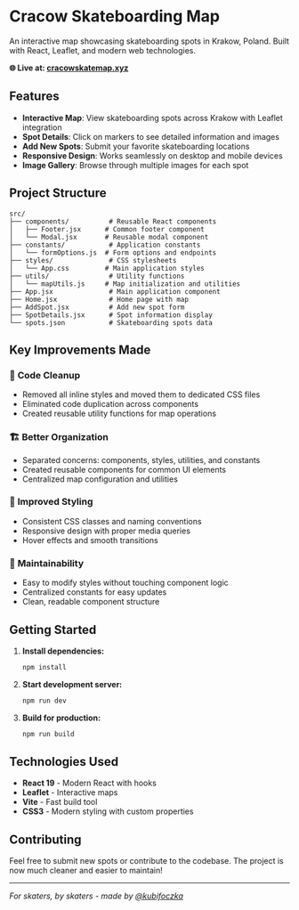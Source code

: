 # Cracow Skateboarding Map

An interactive map showcasing skateboarding spots in Krakow, Poland. Built with React, Leaflet, and modern web technologies.

**🌐 Live at: [cracowskatemap.xyz](https://cracowskatemap.xyz)**

## Features

- **Interactive Map**: View skateboarding spots across Krakow with Leaflet integration
- **Spot Details**: Click on markers to see detailed information and images
- **Add New Spots**: Submit your favorite skateboarding locations
- **Responsive Design**: Works seamlessly on desktop and mobile devices
- **Image Gallery**: Browse through multiple images for each spot

## Project Structure

```
src/
├── components/          # Reusable React components
│   ├── Footer.jsx      # Common footer component
│   └── Modal.jsx       # Reusable modal component
├── constants/           # Application constants
│   └── formOptions.js  # Form options and endpoints
├── styles/              # CSS stylesheets
│   └── App.css         # Main application styles
├── utils/               # Utility functions
│   └── mapUtils.js     # Map initialization and utilities
├── App.jsx              # Main application component
├── Home.jsx             # Home page with map
├── AddSpot.jsx          # Add new spot form
├── SpotDetails.jsx      # Spot information display
└── spots.json           # Skateboarding spots data
```

## Key Improvements Made

### 🧹 **Code Cleanup**
- Removed all inline styles and moved them to dedicated CSS files
- Eliminated code duplication across components
- Created reusable utility functions for map operations

### 🏗️ **Better Organization**
- Separated concerns: components, styles, utilities, and constants
- Created reusable components for common UI elements
- Centralized map configuration and utilities

### 🎨 **Improved Styling**
- Consistent CSS classes and naming conventions
- Responsive design with proper media queries
- Hover effects and smooth transitions

### 🔧 **Maintainability**
- Easy to modify styles without touching component logic
- Centralized constants for easy updates
- Clean, readable component structure

## Getting Started

1. **Install dependencies:**
   ```bash
   npm install
   ```

2. **Start development server:**
   ```bash
   npm run dev
   ```

3. **Build for production:**
   ```bash
   npm run build
   ```

## Technologies Used

- **React 19** - Modern React with hooks
- **Leaflet** - Interactive maps
- **Vite** - Fast build tool
- **CSS3** - Modern styling with custom properties

## Contributing

Feel free to submit new spots or contribute to the codebase. The project is now much cleaner and easier to maintain!

---

*For skaters, by skaters - made by [@kubifoczka](https://www.instagram.com/kubifoczka/)*
